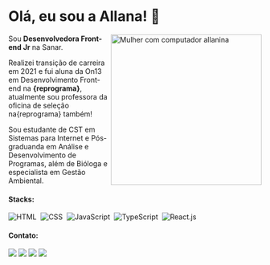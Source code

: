 # Olá, eu sou a Allana! 🌱 

<img src="https://images2.imgbox.com/64/d0/5Sa9gzbJ_o.png" min-width="400px" max-width="300px" width="300px" align="right" alt="Mulher com computador allanina">

<p align="left"> 
  Sou <strong>Desenvolvedora Front-end Jr</strong> na Sanar.<br>
  
  Realizei transição de carreira em 2021 e fui aluna da On13 em Desenvolvimento Front-end na <strong>{reprograma}</strong>, atualmente sou professora da oficina de seleção na{reprograma} também!
  
  Sou estudante de CST em Sistemas para Internet e Pós-graduanda em Análise e Desenvolvimento de Programas, além de Bióloga e especialista em Gestão Ambiental.
</p>

#### Stacks:

![HTML](https://img.shields.io/badge/-HTML-FF3796?style=for-the-badge&logo=html5&labelColor=EC8298)&nbsp;
![CSS](https://img.shields.io/badge/-CSS-FF3796?style=for-the-badge&logo=CSS3&logoColor=1572B6&labelColor=EC8298)&nbsp;
![JavaScript](https://img.shields.io/badge/-JavaScript-FF3796?style=for-the-badge&logo=javascript&labelColor=EC8298)&nbsp;
![TypeScript](https://img.shields.io/badge/-TypeScript-FF3796?style=for-the-badge&logo=typescript&labelColor=EC8298)&nbsp;
![React.js](https://img.shields.io/badge/-React.js-FF3796?style=for-the-badge&logo=react&labelColor=EC8298)&nbsp;


#### Contato:

<p align="left">
<a href="https://www.linkedin.com/in/allanaevellyn/"><img src="https://img.shields.io/badge/-Linkedin-00C2CB?style=flat&logo=appveyor=&logoColor=white"/></a>
<a href="mailto:allanaevellynm@gmail.com"><img src="https://img.shields.io/badge/-Email-00C2CB?style=flat&logo=appveyor=&logoColor=white"/></a>
<a href="https://twitch.tv/allanina/"><img src="https://img.shields.io/badge/-Twitch-00C2CB?style=flat&logo=appveyor=&logoColor=white"/></a>
<a href="https://linktr.ee/allanina"><img src="https://img.shields.io/badge/-Linktree-00C2CB?style=flat&logo=appveyor=&logoColor=white"/></a>
</p>

